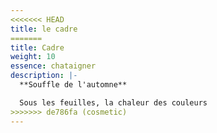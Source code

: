 ```yaml
---
<<<<<<< HEAD
title: le cadre
=======
title: Cadre
weight: 10
essence: chataigner
description: |-
  **Souffle de l'automne**

  Sous les feuilles, la chaleur des couleurs
>>>>>>> de786fa (cosmetic)
---
```

